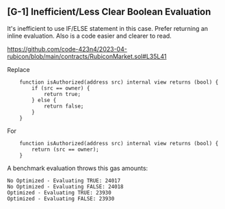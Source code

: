 ## [G-1] Inefficient/Less Clear Boolean Evaluation

It's inefficient to use IF/ELSE statement in this case. Prefer returning an inline evaluation.
Also is a code easier and clearer to read.

https://github.com/code-423n4/2023-04-rubicon/blob/main/contracts/RubiconMarket.sol#L35L41

Replace
```
    function isAuthorized(address src) internal view returns (bool) {
        if (src == owner) {
            return true;
        } else {
            return false;
        }
    }
```
For 
```
    function isAuthorized(address src) internal view returns (bool) {
        return (src == owner);
    }
```
A benchmark evaluation throws this gas amounts:
```
No Optimized - Evaluating TRUE: 24017
No Optimized - Evaluating FALSE: 24018
Optimized - Evaluating TRUE: 23930
Optimized - Evaluating FALSE: 23930
```